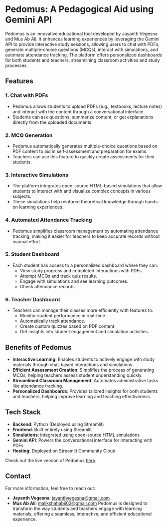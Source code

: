 # Pedomus: A Pedagogical Aid using Gemini API

Pedomus is an innovative educational tool developed by Jayanth Vegesna and Mus Ab Ali. It enhances learning experiences by leveraging the Gemini API to provide interactive study sessions, allowing users to chat with PDFs, generate multiple-choice questions (MCQs), interact with simulations, and automate attendance tracking. The platform offers personalized dashboards for both students and teachers, streamlining classroom activities and study processes.

## Features

### 1. **Chat with PDFs**
   - Pedomus allows students to upload PDFs (e.g., textbooks, lecture notes) and interact with the content through a conversational interface.
   - Students can ask questions, summarize content, or get explanations directly from the uploaded documents.

### 2. **MCQ Generation**
   - Pedomus automatically generates multiple-choice questions based on PDF content to aid in self-assessment and preparation for exams.
   - Teachers can use this feature to quickly create assessments for their students.

### 3. **Interactive Simulations**
   - The platform integrates open-source HTML-based simulations that allow students to interact with and visualize complex concepts in various subjects.
   - These simulations help reinforce theoretical knowledge through hands-on learning experiences.

### 4. **Automated Attendance Tracking**
   - Pedomus simplifies classroom management by automating attendance tracking, making it easier for teachers to keep accurate records without manual effort.

### 5. **Student Dashboard**
   - Each student has access to a personalized dashboard where they can:
     - View study progress and completed interactions with PDFs.
     - Attempt MCQs and track quiz results.
     - Engage with simulations and see learning outcomes.
     - Check attendance records.

### 6. **Teacher Dashboard**
   - Teachers can manage their classes more efficiently with features to:
     - Monitor student performance in real-time.
     - Automatically track attendance.
     - Create custom quizzes based on PDF content.
     - Get insights into student engagement and simulation activities.

## Benefits of Pedomus

- **Interactive Learning**: Enables students to actively engage with study materials through chat-based interactions and simulations.
- **Efficient Assessment Creation**: Simplifies the process of generating MCQs, helping teachers assess student understanding quickly.
- **Streamlined Classroom Management**: Automates administrative tasks like attendance tracking.
- **Personalized Dashboards**: Provides tailored insights for both students and teachers, helping improve learning and teaching effectiveness.

## Tech Stack

- **Backend**: Python (Deployed using Streamlit)
- **Frontend**: Built entirely using Streamlit
- **Simulations**: Integrated using open-source HTML simulations
- **Gemini API**: Powers the conversational interface for interacting with PDFs
- **Hosting**: Deployed on Streamlit Community Cloud

Check out the live version of Pedomus [here](https://pedomus.streamlit.app/).

## Contact

For more information, feel free to reach out:

- **Jayanth Vegesna**: [jayanthvegesna@gmail.com](mailto:jayanthvegesna@gmail.com)
- **Mus Ab Ali**: [malikshahabji02@gmail.com](mailto:malikshahabji02@gmail.com)
Pedomus is designed to transform the way students and teachers engage with learning materials, offering a seamless, interactive, and efficient educational experience.
